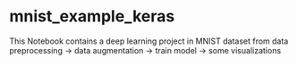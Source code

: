 # mnist_example_keras
This Notebook contains a deep learning project in MNIST dataset from data preprocessing -> data augmentation -> train model -> some visualizations
